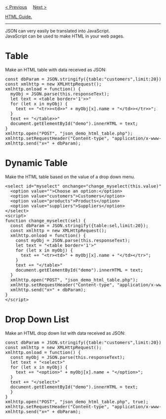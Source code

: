 <a href="/JS/JSON/PHP.md">&lt; Previous</a>
&nbsp;&nbsp;&nbsp;
<a href="/JS/JSON/JSONP.md">Next &gt;</a>
<p></p>
<a href="/HTML/Home.md">HTML Guide.</a>
<hr>
JSON can very easily be translated into JavaScript.
<br>
JavaScript can be used to make HTML in your web pages.
<h1>Table</h1>
Make an HTML table with data received as JSON:
<pre>
const dbParam = JSON.stringify({table:"customers",limit:20});
const xmlhttp = new XMLHttpRequest();
xmlhttp.onload = function() {
  myObj = JSON.parse(this.responseText);
  let text = &lt;table border='1'>&gt;"
  for (let x in myObj) {
    text += "&lt;tr>&gt;&lt;td>&gt;" + myObj[x].name + "&lt;/td>&gt;&lt;/tr>&gt;";
  }
  text += "&lt;/table>&gt;"
  document.getElementById("demo").innerHTML = text;
}
xmlhttp.open("POST", "json_demo_html_table.php");
xmlhttp.setRequestHeader("Content-type", "application/x-www-form-urlencoded");
xmlhttp.send("x=" + dbParam);
</pre>
<h1>Dynamic Table</h1>
Make the HTML table based on the value of a drop down menu.
<pre>
&lt;select id="myselect" onchange="change_myselect(this.value)"&gt;
  &lt;option value=""&gt;Choose an option:&lt;/option&gt;
  &lt;option value="customers"&gt;Customers&lt;/option&gt;
  &lt;option value="products"&gt;Products&lt;/option&gt;
  &lt;option value="suppliers"&gt;Suppliers&lt;/option&gt;
&lt;/select&gt;
&lt;script&gt;
function change_myselect(sel) {
  const dbParam = JSON.stringify({table:sel,limit:20});
  const xmlhttp = new XMLHttpRequest();
  xmlhttp.onload = function() {
    const myObj = JSON.parse(this.responseText);
    let text = "&lt;table border='1'&gt;"
    for (let x in myObj) {
      text += "&lt;tr&gt;&lt;td&gt;" + myObj[x].name + "&lt;/td&gt;&lt;/tr&gt;";
    }
    text += "&lt;/table&gt;"
    document.getElementById("demo").innerHTML = text;
  }
  xmlhttp.open("POST", "json_demo_html_table.php");
  xmlhttp.setRequestHeader("Content-type", "application/x-www-form-urlencoded");
  xmlhttp.send("x=" + dbParam);
}
&lt;/script&gt;
</pre>
<h1>Drop Down List</h1>
Make an HTML drop down list with data received as JSON:
<pre>
const dbParam = JSON.stringify({table:"customers",limit:20});
const xmlhttp = new XMLHttpRequest();
xmlhttp.onload = function() {
  const myObj = JSON.parse(this.responseText);
  let text = "&lt;select&gt;"
  for (let x in myObj) {
    text += "&lt;option&gt;" + myObj[x].name + "&lt;/option&gt;";
  }
  text += "&lt;/select&gt;"
  document.getElementById("demo").innerHTML = text;
  }
}
xmlhttp.open("POST", "json_demo_html_table.php", true);
xmlhttp.setRequestHeader("Content-type", "application/x-www-form-urlencoded");
xmlhttp.send("x=" + dbParam);
</pre>
